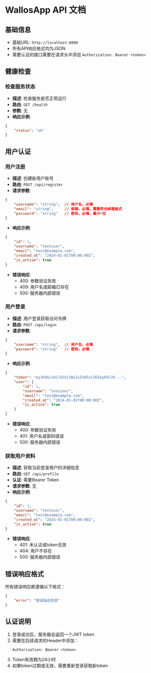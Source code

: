 # WallosApp API 文档

## 基础信息
- 基础URL: `http://localhost:8080`
- 所有API响应格式均为JSON
- 需要认证的接口需要在请求头中添加 `Authorization: Bearer <token>`

## 健康检查

### 检查服务状态
- **描述**: 检查服务是否正常运行
- **路由**: `GET /health`
- **参数**: 无
- **响应示例**:
```json
{
    "status": "ok"
}
```

## 用户认证

### 用户注册
- **描述**: 创建新用户账号
- **路由**: `POST /api/register`
- **请求参数**:
```json
{
    "username": "string",  // 用户名，必填
    "email": "string",     // 邮箱，必填，需要符合邮箱格式
    "password": "string"   // 密码，必填，最少6位
}
```
- **响应示例**:
```json
{
    "id": 1,
    "username": "testuser",
    "email": "test@example.com",
    "created_at": "2024-01-01T00:00:00Z",
    "is_active": true
}
```
- **错误响应**:
  - 400: 参数验证失败
  - 409: 用户名或邮箱已存在
  - 500: 服务器内部错误

### 用户登录
- **描述**: 用户登录获取访问令牌
- **路由**: `POST /api/login`
- **请求参数**:
```json
{
    "username": "string",  // 用户名，必填
    "password": "string"   // 密码，必填
}
```
- **响应示例**:
```json
{
    "token": "eyJhbGciOiJIUzI1NiIsInR5cCI6IkpXVCJ9...",
    "user": {
        "id": 1,
        "username": "testuser",
        "email": "test@example.com",
        "created_at": "2024-01-01T00:00:00Z",
        "is_active": true
    }
}
```
- **错误响应**:
  - 400: 参数验证失败
  - 401: 用户名或密码错误
  - 500: 服务器内部错误

### 获取用户资料
- **描述**: 获取当前登录用户的详细信息
- **路由**: `GET /api/profile`
- **认证**: 需要Bearer Token
- **请求参数**: 无
- **响应示例**:
```json
{
    "id": 1,
    "username": "testuser",
    "email": "test@example.com",
    "created_at": "2024-01-01T00:00:00Z",
    "is_active": true
}
```
- **错误响应**:
  - 401: 未认证或token无效
  - 404: 用户不存在
  - 500: 服务器内部错误

## 错误响应格式
所有错误响应都遵循以下格式：
```json
{
    "error": "错误描述信息"
}
```

## 认证说明
1. 登录成功后，服务器会返回一个JWT token
2. 需要在后续请求的Header中添加：
   ```
   Authorization: Bearer <token>
   ```
3. Token有效期为24小时
4. 如果token过期或无效，需要重新登录获取新token 